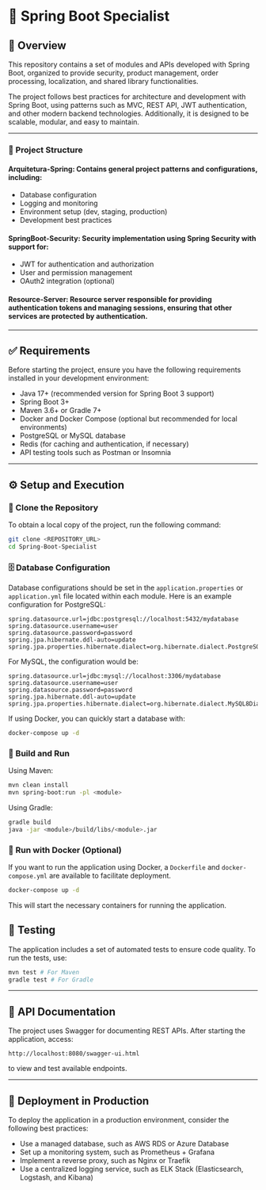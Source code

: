 # 🍃 Spring Boot Specialist

## 📌 Overview
This repository contains a set of modules and APIs developed with Spring Boot, organized to provide security, product management, order processing, localization, and shared library functionalities.

The project follows best practices for architecture and development with Spring Boot, using patterns such as MVC, REST API, JWT authentication, and other modern backend technologies. Additionally, it is designed to be scalable, modular, and easy to maintain.

---

### 📂 Project Structure
#### **Arquitetura-Spring**: Contains general project patterns and configurations, including:
  - Database configuration
  - Logging and monitoring
  - Environment setup (dev, staging, production)
  - Development best practices

#### **SpringBoot-Security**: Security implementation using Spring Security with support for:
  - JWT for authentication and authorization
  - User and permission management
  - OAuth2 integration (optional)

#### **Resource-Server**: Resource server responsible for providing authentication tokens and managing sessions, ensuring that other services are protected by authentication.

---

## ✅ Requirements
Before starting the project, ensure you have the following requirements installed in your development environment:

- Java 17+ (recommended version for Spring Boot 3 support)
- Spring Boot 3+
- Maven 3.6+ or Gradle 7+
- Docker and Docker Compose (optional but recommended for local environments)
- PostgreSQL or MySQL database
- Redis (for caching and authentication, if necessary)
- API testing tools such as Postman or Insomnia

---

## ⚙️ Setup and Execution
### 🔽 Clone the Repository
To obtain a local copy of the project, run the following command:
```bash
git clone <REPOSITORY_URL>
cd Spring-Boot-Specialist
```

### 🗄️ Database Configuration
Database configurations should be set in the `application.properties` or `application.yml` file located within each module. Here is an example configuration for PostgreSQL:
```properties
spring.datasource.url=jdbc:postgresql://localhost:5432/mydatabase
spring.datasource.username=user
spring.datasource.password=password
spring.jpa.hibernate.ddl-auto=update
spring.jpa.properties.hibernate.dialect=org.hibernate.dialect.PostgreSQLDialect
```
For MySQL, the configuration would be:
```properties
spring.datasource.url=jdbc:mysql://localhost:3306/mydatabase
spring.datasource.username=user
spring.datasource.password=password
spring.jpa.hibernate.ddl-auto=update
spring.jpa.properties.hibernate.dialect=org.hibernate.dialect.MySQL8Dialect
```
If using Docker, you can quickly start a database with:
```bash
docker-compose up -d
```

### 🔧 Build and Run
Using Maven:
```bash
mvn clean install
mvn spring-boot:run -pl <module>
```

Using Gradle:
```bash
gradle build
java -jar <module>/build/libs/<module>.jar
```

### 🐳 Run with Docker (Optional)
If you want to run the application using Docker, a `Dockerfile` and `docker-compose.yml` are available to facilitate deployment.
```bash
docker-compose up -d
```
This will start the necessary containers for running the application.

## 🧪 Testing
The application includes a set of automated tests to ensure code quality. To run the tests, use:
```bash
mvn test # For Maven
gradle test # For Gradle
```
---

## 📖 API Documentation
The project uses Swagger for documenting REST APIs. After starting the application, access:
```
http://localhost:8080/swagger-ui.html
```
to view and test available endpoints.

---

## 🚀 Deployment in Production
To deploy the application in a production environment, consider the following best practices:
- Use a managed database, such as AWS RDS or Azure Database
- Set up a monitoring system, such as Prometheus + Grafana
- Implement a reverse proxy, such as Nginx or Traefik
- Use a centralized logging service, such as ELK Stack (Elasticsearch, Logstash, and Kibana)


